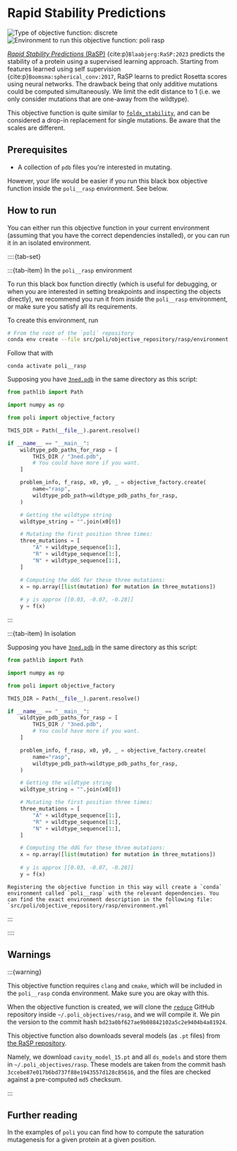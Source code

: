 # Rapid Stability Predictions

![Type of objective function: discrete](https://img.shields.io/badge/Type-discrete_inputs-blue)
![Environment to run this objective function: poli rasp](https://img.shields.io/badge/Environment-poli____rasp-teal)

[*Rapid Stability Predictions* (RaSP)](https://github.com/KULL-Centre/_2022_ML-ddG-Blaabjerg) {cite:p}`Blaabjerg:RaSP:2023` predicts the stability of a protein using a supervised learning approach. Starting from features learned using self supervision {cite:p}`Boomsma:spherical_conv:2017`, RaSP learns to predict Rosetta scores using neural networks. The drawback being that only additive mutations could be computed simultaneously. We limit the edit distance to 1 (i.e. we only consider mutations that are one-away from the wildtype).

This objective function is quite similar to [`foldx_stability`](./foldx_stability.md), and can be considered a drop-in replacement for single mutations. Be aware that the scales are different. 

## Prerequisites

- A collection of `pdb` files you're interested in mutating.

However, your life would be easier if you run this black box objective function inside the `poli__rasp` environment. See below.

## How to run

You can either run this objective function in your current environment (assuming that you have the correct dependencies installed), or you can run it in an isolated environment.

::::{tab-set}

:::{tab-item} In the `poli__rasp` environment

To run this black box function directly (which is useful for debugging, or when you are interested in setting breakpoints and inspecting the objects directly), we recommend you run it from inside the `poli__rasp` environment, or make sure you satisfy all its requirements.

To create this environment, run

```bash
# From the root of the `poli` repository
conda env create --file src/poli/objective_repository/rasp/environment.yml
```

Follow that with

```
conda activate poli__rasp
```

Supposing you have [`3ned.pdb`](https://www.rcsb.org/structure/3ned) in the same directory as this script:

```python
from pathlib import Path

import numpy as np

from poli import objective_factory

THIS_DIR = Path(__file__).parent.resolve()

if __name__ == "__main__":
    wildtype_pdb_paths_for_rasp = [
        THIS_DIR / "3ned.pdb",
        # You could have more if you want.
    ]

    problem_info, f_rasp, x0, y0, _ = objective_factory.create(
        name="rasp",
        wildtype_pdb_path=wildtype_pdb_paths_for_rasp,
    )

    # Getting the wildtype string
    wildtype_string = "".join(x0[0])

    # Mutating the first position three times:
    three_mutations = [
        "A" + wildtype_sequence[1:],
        "R" + wildtype_sequence[1:],
        "N" + wildtype_sequence[1:],
    ]

    # Computing the ddG for these three mutations:
    x = np.array([list(mutation) for mutation in three_mutations])
    
    # y is approx [[0.03, -0.07, -0.28]]
    y = f(x)
```

:::

:::{tab-item} In isolation

Supposing you have [`3ned.pdb`](https://www.rcsb.org/structure/3ned) in the same directory as this script:

```python
from pathlib import Path

import numpy as np

from poli import objective_factory

THIS_DIR = Path(__file__).parent.resolve()

if __name__ == "__main__":
    wildtype_pdb_paths_for_rasp = [
        THIS_DIR / "3ned.pdb",
        # You could have more if you want.
    ]

    problem_info, f_rasp, x0, y0, _ = objective_factory.create(
        name="rasp",
        wildtype_pdb_path=wildtype_pdb_paths_for_rasp,
    )

    # Getting the wildtype string
    wildtype_string = "".join(x0[0])

    # Mutating the first position three times:
    three_mutations = [
        "A" + wildtype_sequence[1:],
        "R" + wildtype_sequence[1:],
        "N" + wildtype_sequence[1:],
    ]

    # Computing the ddG for these three mutations:
    x = np.array([list(mutation) for mutation in three_mutations])
    
    # y is approx [[0.03, -0.07, -0.28]]
    y = f(x)
```

```{warning}
Registering the objective function in this way will create a `conda` environment called `poli__rasp` with the relevant dependencies. You can find the exact environment description in the following file: `src/poli/objective_repository/rasp/environment.yml`

```

:::

::::

## Warnings

:::{warning}

This objective function requires `clang` and `cmake`, which will be included in the `poli__rasp` conda environment. Make sure you are okay with this.

When the objective function is created, we will clone the [`reduce`](https://github.com/rlabduke/reduce) GitHub repository inside `~/.poli_objectives/rasp`, and we will compile it. We pin the version to the commit hash `bd23a0bf627ae9b08842102a5c2e9404b4a81924`.

This objective function also downloads several models (as `.pt` files) from [the RaSP repository](https://github.com/KULL-Centre/papers/tree/main/2022/ML-ddG-Blaabjerg-et-al/output).

Namely, we download `cavity_model_15.pt` and all `ds_models` and store them in `~/.poli_objectives/rasp`. These models are taken from the commit hash `3ccebe87e017b6bd737f88e1943557d128c85616`, and the files are checked against a pre-computed `md5` checksum.

:::

## Further reading

In the examples of `poli` you can find how to compute the saturation mutagenesis for a given protein at a given position.

